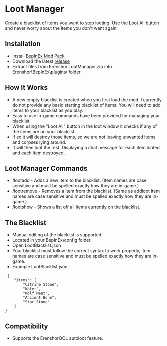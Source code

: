 # Loot Manager
Create a blacklist of items you want to stop looting. Use the Loot All button and never worry about the items you don't want again.

## Installation
- Install [BepInEx Mod Pack](https://thunderstore.io/c/erenshor/p/BepInEx/BepInExPack/)
- Download the latest [release](https://github.com/et508/Erenshor.LootManager)
- Extract files from Erenshor.LootManager.zip into Erenshor\BepInEx\plugins\ folder.

## How It Works
- A new empty blacklist is created when you first load the mod. I currently do not provide any basic starting blacklist of items. You will need to add items to your blacklist as you play.
- Easy to use in-game commands have been provided for managing your blacklist.
- When using the "Loot All" button in the loot window it checks if any of the items are on your blacklist.
- If so it will destroy those items, so we are not leaving unwanted items and corpses lying around.
- It will then loot the rest. Displaying a chat message for each item looted and each item destroyed.

## Loot Manager Commands
- /lootadd - Adds a new item to the blacklist. (Item names are case sensitive and must be spelled exactly how they are in-game.)
- /lootremove - Removes a item from the blacklist. (Same as addloot item names are case sensitive and must be spelled exactly how they are in-game.)
- /lootshow - Shows a list off all items currently on the blacklist.

## The Blacklist
- Manual editing of the blacklist is supported.
- Located in your BepInEx\config folder. 
- Open LootBlacklist.json
- Your blacklist must follow the correct syntax to work properly, item names are case sensitive and must be spelled exactly how they are in-game.
- Example LootBlacklist.json:
```
 {
    "items": [
        "Citrine Stone",
        "Water",
        "Wolf Meat",
        "Ancient Bone",
        "Star Stone"
    ]
}
```

## Compatibility
- Supports the ErenshorQOL autoloot feature.


